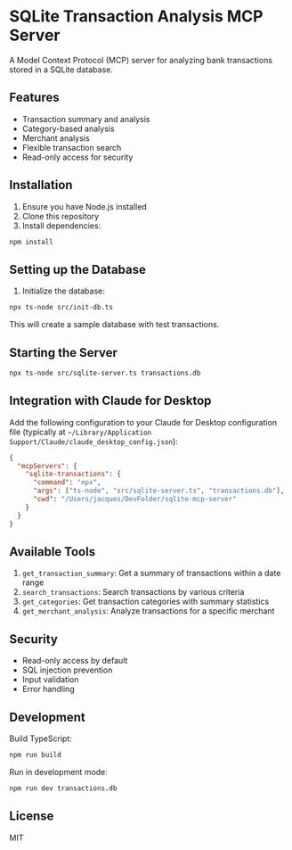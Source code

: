 # SQLite Transaction Analysis MCP Server

A Model Context Protocol (MCP) server for analyzing bank transactions stored in a SQLite database.

## Features

- Transaction summary and analysis
- Category-based analysis
- Merchant analysis
- Flexible transaction search
- Read-only access for security

## Installation

1. Ensure you have Node.js installed
2. Clone this repository
3. Install dependencies:
```bash
npm install
```

## Setting up the Database

1. Initialize the database:
```bash
npx ts-node src/init-db.ts
```

This will create a sample database with test transactions.

## Starting the Server

```bash
npx ts-node src/sqlite-server.ts transactions.db
```

## Integration with Claude for Desktop

Add the following configuration to your Claude for Desktop configuration file (typically at `~/Library/Application Support/Claude/claude_desktop_config.json`):

```json
{
  "mcpServers": {
    "sqlite-transactions": {
      "command": "npx",
      "args": ["ts-node", "src/sqlite-server.ts", "transactions.db"],
      "cwd": "/Users/jacques/DevFolder/sqlite-mcp-server"
    }
  }
}
```

## Available Tools

1. `get_transaction_summary`: Get a summary of transactions within a date range
2. `search_transactions`: Search transactions by various criteria
3. `get_categories`: Get transaction categories with summary statistics
4. `get_merchant_analysis`: Analyze transactions for a specific merchant

## Security

- Read-only access by default
- SQL injection prevention
- Input validation
- Error handling

## Development

Build TypeScript:
```bash
npm run build
```

Run in development mode:
```bash
npm run dev transactions.db
```

## License

MIT